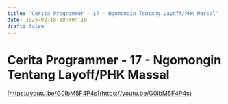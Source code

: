 ```yaml
---
title: 'Cerita Programmer - 17 - Ngomongin Tentang Layoff/PHK Massal'
date: 2025-02-18T18:40::10
draft: false
---
```


# Cerita Programmer - 17 - Ngomongin Tentang Layoff/PHK Massal

[https://youtu.be/G0lbM5F4P4s](https://youtu.be/G0lbM5F4P4s)
